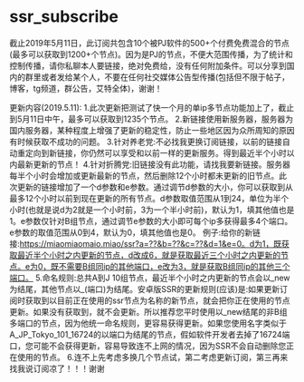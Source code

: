 # ssr_subscribe
截止2019年5月11日，此订阅共包含10个被PJ软件的500+个付费免费混合的节点(最多可以获取到1200+个节点)。因为是PJ的节点，不便大范围传播，为了统计和控制传播，请你私聊本人要链接，绝对免费给，没有任何附加条件。可以分享到国内的群里或者发给某个人，不要在任何社交媒体公告型传播(包括但不限于帖子，博客，tg频道，群公告，艾特全体)，谢谢！

更新内容(2019.5.11):
1.此次更新把测试了快一个月的单ip多节点功能加上了，截止到5月11日中午，最多可以获取到1235个节点。
2.新链接使用新服务器，服务器为国内服务器，某种程度上增强了更新的稳定性，防止一些地区因为众所周知的原因有时候获取不成功的问题。
3.针对养老党:不必找我更换订阅链接，以前的链接自动重定向到新链接，你仍然可以享受和以前一样的更新服务。得到最近半个小时以内最新更新的节点！
4.针对折腾党:旧链接没有此功能，请找我要新链接。服务器每半个小时会增加或更新最新的节点，然后删除12个小时都未更新的旧节点。此次更新的链接增加了一个d参数和e参数。通过调节d参数的大小，你可以获取到从最多12个小时以前到现在更新的所有节点。d参数取值范围从1到24，单位为半个小时(也就是说d为2就是一个小时前，3为一个半小时前)，默认为1，填其他值也是1。e参数仅针对B组节点，通过调节e参数的大小即可每个ip多获得最多4个端口。e参数的取值范围从0到4，默认为0，填其他值也是0。
例子:给你的新链接:https://miaomiaomaio.miao/ssr?a=??&b=??&c=??&d=1&e=0。d为1，既获取最近半个小时之内更新的节点，d改成6，就是获取最近三个小时之内更新的节点。e为0，既不需要B组同ip的其他端口，e改为3，就是获取B组同ip的其他三个端口。
5.命名规则:总共A到J 10组节点，最近半个小时之内更新的节点会以_new为结尾，其他节点以_(端口)为结尾。安卓版SSR的更新规则(应该)是:如果更新订阅时获取到以目前正在使用的ssr节点为名称的新节点，就会把你正在使用的节点更新。如果没有获取到，就不会更新。所以推荐您平时使用以_new结尾的非B组多端口的节点，因为他统一命名规则，更容易获得更新。如果您使用名字类似于A_JP_Tokyo_101_16724的以端口为结尾的节点，假如软件开发者去掉了16724端口，您可能不会获得更新，容易导致连不上网的情况，因为SSR不会自动删除您正在使用的节点。
6.连不上先考虑多换几个节点试，第二考虑更新订阅，第三再来找我说订阅凉了！！！谢谢
